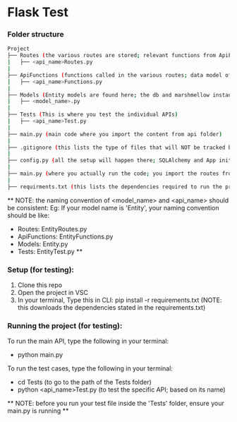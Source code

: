 # Flask Test 

### Folder structure

```bash 
Project
├── Routes (the various routes are stored; relevant functions from ApiFunctions are imported)
|   ├── <api_name>Routes.py
|
├── ApiFunctions (functions called in the various routes; data model of relevant entity is imported)
|   ├── <api_name>Functions.py
|
├── Models (Entity models are found here; the db and marshmellow instances are imported)
|   ├── <model_name>.py
|
├── Tests (This is where you test the individual APIs)
|   ├── <api_name>Test.py
|
├── main.py (main code where you import the content from api folder)
|
├── .gitignore (this lists the type of files that will NOT be tracked by GitHub)
|
├── config.py (all the setup will happen there; SQLAlchemy and App initialisation)
|
├── main.py (where you actually run the code; you import the routes from the Routes folder)
|
├── requirments.txt (this lists the dependencies required to run the project)
```
** 
NOTE: the naming convention of <model_name> and <api_name> should be consistent:
Eg: If your model name is 'Entity', your naming convention should be like:
- Routes: EntityRoutes.py
- ApiFunctions: EntityFunctions.py
- Models: Entity.py
- Tests: EntityTest.py
**


### Setup (for testing):
1. Clone this repo
2. Open the project in VSC 
3. In your terminal, Type this in CLI: pip install -r requirements.txt
(NOTE: this downloads the dependencies stated in the requirements.txt)

### Running the project (for testing):
To run the main API, type the following in your terminal:
- python main.py

To run the test cases, type the following in your terminal:
- cd Tests (to go to the path of the Tests folder)
- python <api_name>Test.py (to test the specific API; based on its name)

** 
NOTE: before you run your test file inside the 'Tests' folder, ensure your main.py is running
**

